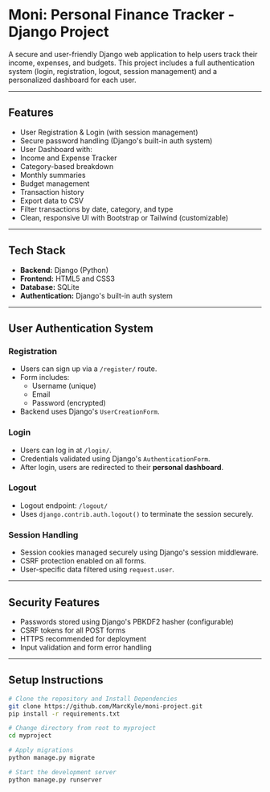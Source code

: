 # Moni: Personal Finance Tracker - Django Project

A secure and user-friendly Django web application to help users track their income, expenses, and budgets. This project includes a full authentication system (login, registration, logout, session management) and a personalized dashboard for each user.

---

##  Features

-  User Registration & Login (with session management)
-  Secure password handling (Django's built-in auth system)
-  User Dashboard with:
  - Income and Expense Tracker
  - Category-based breakdown
  - Monthly summaries
  - Budget management
-  Transaction history
-  Export data to CSV
-  Filter transactions by date, category, and type
-  Clean, responsive UI with Bootstrap or Tailwind (customizable)

---

##  Tech Stack

- **Backend:** Django (Python)
- **Frontend:** HTML5 and CSS3
- **Database:** SQLite
- **Authentication:** Django's built-in auth system

---

##  User Authentication System

###  Registration
- Users can sign up via a `/register/` route.
- Form includes:
  - Username (unique)
  - Email
  - Password (encrypted)
- Backend uses Django's `UserCreationForm`.

###  Login
- Users can log in at `/login/`.
- Credentials validated using Django's `AuthenticationForm`.
- After login, users are redirected to their **personal dashboard**.

###  Logout
- Logout endpoint: `/logout/`
- Uses `django.contrib.auth.logout()` to terminate the session securely.

###  Session Handling
- Session cookies managed securely using Django's session middleware.
- CSRF protection enabled on all forms.
- User-specific data filtered using `request.user`.

---

##  Security Features

-  Passwords stored using Django's PBKDF2 hasher (configurable)
-  CSRF tokens for all POST forms
-  HTTPS recommended for deployment
-  Input validation and form error handling

---

##  Setup Instructions

```bash
# Clone the repository and Install Dependencies
git clone https://github.com/MarcKyle/moni-project.git
pip install -r requirements.txt

# Change directory from root to myproject
cd myproject

# Apply migrations
python manage.py migrate

# Start the development server
python manage.py runserver
```